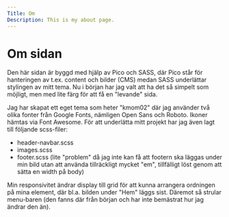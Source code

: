 ```yaml
---
Title: Om
Description: This is my about page.
---
```


Om sidan
==========================

Den här sidan är byggd med hjälp av Pico och SASS, där Pico står för hanteringen av t.ex. content och bilder (CMS) medan SASS underlättar stylingen av mitt tema. Nu i början har jag valt att ha det så simpelt som möjligt, men med lite färg för att få en "levande" sida. 

Jag har skapat ett eget tema som heter "kmom02" där jag använder två olika fonter från Google Fonts, nämligen Open Sans och Roboto. Ikoner hämtas via Font Awesome. För att underlätta mitt projekt har jag även lagt till följande scss-filer:
- header-navbar.scss
- images.scss
- footer.scss (lite "problem" då jag inte kan få att footern ska läggas under min bild utan att använda tillräckligt mycket "em", tillfälligt löst genom att sätta en width på body)

Min responsivitet ändrar display till grid för att kunna arrangera ordningen på mina element, där bl.a. bilden under "Hem" läggs sist. Däremot så strular menu-baren (den fanns där från början och har inte bemästrat hur jag ändrar den än).
